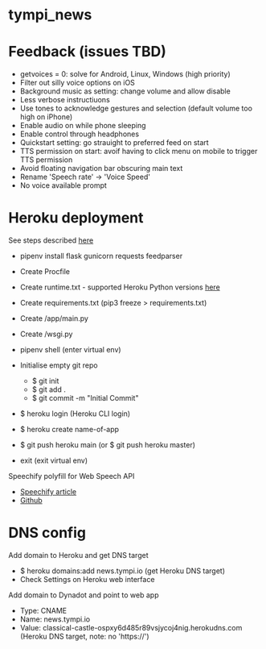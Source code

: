 # tympi_news


# Feedback (issues TBD)

- getvoices = 0: solve for Android, Linux, Windows (high priority)
- Filter out silly voice options on iOS
- Background music as setting: change volume and allow disable
- Less verbose instructiuons
- Use tones to acknowledge gestures and selection (default volume too high on iPhone)
- Enable audio on while phone sleeping
- Enable control through headphones
- Quickstart setting: go strauight to preferred feed on start
- TTS permission on start: avoif having to click menu on mobile to trigger TTS permission
- Avoid floating navigation bar obscuring main text
- Rename 'Speech rate' -> 'Voice Speed'
- No voice available prompt

# Heroku deployment

See steps described [here](https://www.geeksforgeeks.org/deploy-python-flask-app-on-heroku/)

- pipenv install flask gunicorn requests feedparser
- Create Procfile
- Create runtime.txt - supported Heroku Python versions [here](https://devcenter.heroku.com/articles/python-support)
- Create requirements.txt (pip3 freeze > requirements.txt)
- Create /app/main.py
- Create /wsgi.py
- pipenv shell (enter virtual env)
- Initialise empty git repo 
  - $ git init 
  - $ git add .
  - $ git commit -m "Initial Commit"
- $ heroku login (Heroku CLI login)
- $ heroku create name-of-app
- $ git push heroku main (or $ git push heroku master)

- exit (exit virtual env)

Speechify polyfill for Web Speech API
- [Speechify article](https://www.speechly.com/blog/full-browser-compability-webspeech-api)
- [Github](https://github.com/speechly/speech-recognition-polyfill)

# DNS config

Add domain to Heroku and get DNS target
- $ heroku domains:add news.tympi.io (get Heroku DNS target)
- Check Settings on Heroku web interface

Add domain to Dynadot and point to web app
- Type: CNAME
- Name: news.tympi.io
- Value: classical-castle-ospxy6d485r89vsjycoj4nig.herokudns.com (Heroku DNS target, note: no 'https://')

